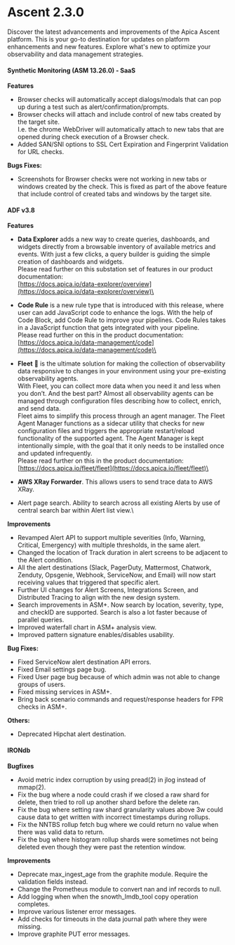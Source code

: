 # Ascent 2.3.0

Discover the latest advancements and improvements of the Apica Ascent platform. This is your go-to destination for updates on platform enhancements and new features. Explore what's new to optimize your observability and data management strategies.

#### **Synthetic Monitoring (ASM 13.26.0) - SaaS**

**Features**

* Browser checks will automatically accept dialogs/modals that can pop up during a test such as alert/confirmation/prompts.
* Browser checks will attach and include control of new tabs created by the target site.\
  I.e. the chrome WebDriver will automatically attach to new tabs that are opened during check execution of a Browser check.
* Added SAN/SNI options to SSL Cert Expiration and Fingerprint Validation for URL checks.

**Bugs Fixes:**

* Screenshots for Browser checks were not working in new tabs or windows created by the check. This is fixed as part of the above feature that include control of created tabs and windows by the target site.

#### **ADF v3.8**

**Features**

* **Data Explorer** adds a new way to create queries, dashboards, and widgets directly from a browsable inventory of available metrics and events. With just a few clicks, a query builder is guiding the simple creation of dashboards and widgets.\
  Please read further on this substation set of features in our product documentation:\
  [https://docs.apica.io/data-explorer/overview](https://docs.apica.io/data-explorer/overview)\

* **Code Rule** is a new rule type that is introduced with this release, where user can add JavaScript code to enhance the logs. With the help of Code Block, add Code Rule to improve your pipelines. Code Rules takes in a JavaScript function that gets integrated with your pipeline.\
  Please read further on this in the product documentation:\
  [https://docs.apica.io/data-management/code](https://docs.apica.io/data-management/code)\

* **Fleet** 🚢 is the ultimate solution for making the collection of observability data responsive to changes in your environment using your pre-existing observability agents.\
  With Fleet, you can collect more data when you need it and less when you don’t. And the best part? Almost all observability agents can be managed through configuration files describing how to collect, enrich, and send data.\
  Fleet aims to simplify this process through an agent manager. The Fleet Agent Manager functions as a sidecar utility that checks for new configuration files and triggers the appropriate restart/reload functionality of the supported agent. The Agent Manager is kept intentionally simple, with the goal that it only needs to be installed once and updated infrequently.\
  Please read further on this in the product documentation:\
  [https://docs.apica.io/fleet/fleet](https://docs.apica.io/fleet/fleet)\

* **AWS XRay Forwarder**. This allows users to send trace data to AWS XRay.
* Alert page search. Ability to search across all existing Alerts by use of central search bar within Alert list view.\


**Improvements**

* Revamped Alert API to support multiple severities (Info, Warning, Critical, Emergency) with multiple thresholds, in the same alert.
* Changed the location of Track duration in alert screens to be adjacent to the Alert condition.
* All the alert destinations (Slack, PagerDuty, Mattermost, Chatwork, Zenduty, Opsgenie, Webhook, ServiceNow, and Email) will now start receiving values that triggered that specific alert.
* Further UI changes for Alert Screens, Integrations Screen, and Distributed Tracing to align with the new design system.
* Search improvements in ASM+. Now search by location, severity, type, and checkID are supported. Search is also a lot faster because of parallel queries.
* Improved waterfall chart in ASM+ analysis view.
* Improved pattern signature enables/disables usability.

**Bug Fixes:**

* Fixed ServiceNow alert destination API errors.
* Fixed Email settings page bug.
* Fixed User page bug because of which admin was not able to change groups of users.
* Fixed missing services in ASM+.
* Bring back scenario commands and request/response headers for FPR checks in ASM+.

**Others:**

* Deprecated Hipchat alert destination.

#### **IRONdb**

**Bugfixes**

* Avoid metric index corruption by using pread(2) in jlog instead of mmap(2).
* Fix the bug where a node could crash if we closed a raw shard for delete, then tried to roll up another shard before the delete ran.
* Fix the bug where setting raw shard granularity values above 3w could cause data to get written with incorrect timestamps during rollups.
* Fix the NNTBS rollup fetch bug where we could return no value when there was valid data to return.
* Fix the bug where histogram rollup shards were sometimes not being deleted even though they were past the retention window.

**Improvements**

* Deprecate max\_ingest\_age from the graphite module. Require the validation fields instead.
* Change the Prometheus module to convert nan and inf records to null.
* Add logging when when the snowth\_lmdb\_tool copy operation completes.
* Improve various listener error messages.
* Add checks for timeouts in the data journal path where they were missing.
* Improve graphite PUT error messages.
